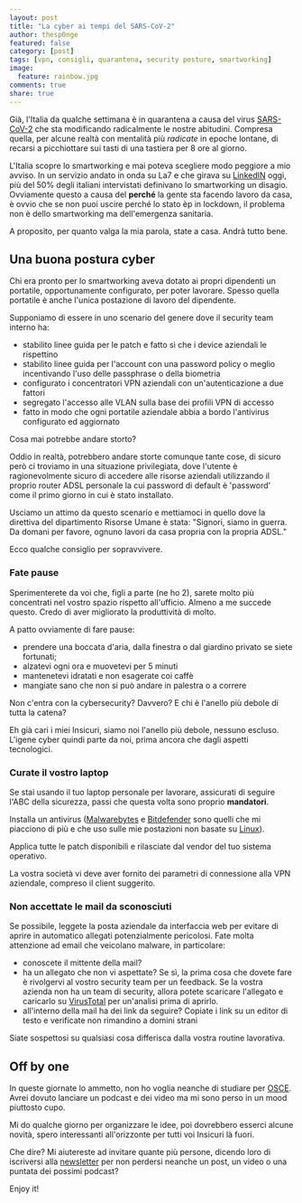 ```yaml
---
layout: post
title: "La cyber ai tempi del SARS-CoV-2"
author: thesp0nge
featured: false
category: [post]
tags: [vpn, consigli, quarantena, security posture, smartworking]
image:
  feature: rainbow.jpg
comments: true
share: true
---
```


Già, l'Italia da qualche settimana è in quarantena a causa del virus
[SARS-CoV-2](https://www.epicentro.iss.it/coronavirus/faq) che sta modificando
radicalmente le nostre abitudini. Compresa quella, per alcune realtà con
mentalità più _radicate_ in epoche lontane, di recarsi a picchiottare sui tasti
di una tastiera per 8 ore al giorno.

L'Italia scopre lo smartworking e mai poteva scegliere modo peggiore a mio
avviso. In un servizio andato in onda su La7 e che girava su
[LinkedIN](https://www.linkedin.com/posts/paolo-perego_smartworking-asapitalia-growtogether-activity-6645626280765124608-3DOv)
oggi, più del 50% degli italiani intervistati definivano lo smartworking un
disagio.
Ovviamente questo a causa del **perché** la gente sta facendo lavoro da casa, è
ovvio che se non puoi uscire perché lo stato èp in lockdown, il problema non è
dello smartworking ma dell'emergenza sanitaria.

A proposito, per quanto valga la mia parola, state a casa. Andrà tutto bene.
 
## Una buona postura cyber 

Chi era pronto per lo smartworking aveva dotato ai propri dipendenti un
portatile, opportunamente configurato, per poter lavorare. Spesso quella
portatile è anche l'unica postazione di lavoro del dipendente.

Supponiamo di essere in uno scenario del genere dove il security team interno
ha:

* stabilito linee guida per le patch e fatto sì che i device aziendali le
  rispettino
* stabilito linee guida per l'account con una password policy o meglio
  incentivando l'uso delle passphrase o della biometria
* configurato i concentratori VPN aziendali con un'autenticazione a due fattori
* segregato l'accesso alle VLAN sulla base dei profili VPN di accesso
* fatto in modo che ogni portatile aziendale abbia a bordo l'antivirus
  configurato ed aggiornato

Cosa mai potrebbe andare storto?

Oddio in realtà, potrebbero andare storte comunque tante cose, di sicuro però
ci troviamo in una situazione privilegiata, dove l'utente è ragionevolmente
sicuro di accedere alle risorse aziendali utilizzando il proprio router ADSL
personale la cui password di default è 'password' come il primo giorno in cui è
stato installato.

Usciamo un attimo da questo scenario e mettiamoci in quello dove la direttiva
del dipartimento Risorse Umane è stata: "Signori, siamo in guerra. Da domani
per favore, ognuno lavori da casa propria con la propria ADSL."

Ecco qualche consiglio per sopravvivere.

### Fate pause

Sperimenterete da voi che, figli a parte (ne ho 2), sarete molto più concentrati nel vostro spazio rispetto all'ufficio. Almeno a me succede questo. 
Credo di aver migliorato la produttività di molto. 

A patto ovviamente di fare pause: 

* prendere una boccata d'aria, dalla finestra o dal giardino privato se siete fortunati;
* alzatevi ogni ora e muovetevi per 5 minuti
* mantenetevi idratati e non esagerate coi caffè
* mangiate sano che non si può andare in palestra o a correre

Non c'entra con la cybersecurity? Davvero? E chi è l'anello più debole di tutta la catena?

Eh già cari i miei Insicuri, siamo noi l'anello più debole, nessuno escluso. 
L'igene cyber quindi parte da noi, prima ancora che dagli aspetti tecnologici.

### Curate il vostro laptop

Se stai usando il tuo laptop personale per lavorare, assicurati di seguire
l'ABC della sicurezza, passi che questa volta sono proprio **mandatori**.

Installa un antivirus
([Malwarebytes](https://it.malwarebytes.com/mwb-download/) e
[Bitdefender](https://www.bitdefender.it/solutions/free.html) sono quelli che
mi piacciono di più e che uso sulle mie postazioni non basate su
[Linux](https://www.ubuntu-it.org/)).

Applica tutte le patch disponibili e rilasciate dal vendor del tuo sistema
operativo.

La vostra società vi deve aver fornito dei parametri di connessione alla VPN
aziendale, compreso il client suggerito.

### Non accettate le mail da sconosciuti

Se possibile, leggete la posta aziendale da interfaccia web per evitare di
aprire in automatico allegati potenzialmente pericolosi. Fate molta attenzione
ad email che veicolano malware, in particolare:

* conoscete il mittente della mail?
* ha un allegato che non vi aspettate? Se sì, la prima cosa che dovete fare è
  rivolgervi al vostro security team per un feedback. Se la vostra azienda non
  ha un team di security, allora potete scaricare l'allegato e caricarlo su
  [VirusTotal](https://www.virustotal.com/gui/home) per un'analisi prima di
  aprirlo.
* all'interno della mail ha dei link da seguire? Copiate i link su un editor di
  testo e verificate non rimandino a domini strani

Siate sospettosi su qualsiasi cosa differisca dalla vostra routine lavorativa. 

## Off by one

In queste giornate lo ammetto, non ho voglia neanche di studiare per
[OSCE](https://www.offensive-security.com/ctp-osce/). Avrei dovuto lanciare un
podcast e dei video ma mi sono perso in un mood piuttosto cupo.

Mi do qualche giorno per organizzare le idee, poi dovrebbero esserci alcune
novità, spero interessanti all'orizzonte per tutti voi Insicuri là fuori.

Che dire? Mi aiutereste ad invitare quante più persone, dicendo loro di
iscriversi alla [newsletter](https://codiceinsicuro.it/newsletter/) per non
perdersi neanche un post, un video o una puntata dei possimi podcast?

Enjoy it!
